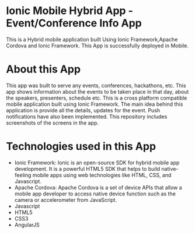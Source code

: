 # Ionic Mobile Hybrid App - Event/Conference Info App
This is a Hybrid mobile application built Using Ionic Framework,Apache Cordova and Ionic Framework.
This App is successfully deployed in Mobile.

# About this App
This app was built to serve any events, conferences, hackathons, etc.
This app shows information about the events to be taken place in that day, about the speakers, presenters, schedule etc.
This is a cross platform compatible mobile application built using Ionic Framework.
The main idea behind this application is provide all the details, updates for the event. Push notifications have also been implemented. This repository includes screenshots of the screens in the app.

# Technologies used in this App

- Ionic Framework: Ionic is an open-source SDK for hybrid mobile app development. It is a powerful HTML5 SDK that helps to build native-feeling mobile apps using web technologies like HTML, CSS, and Javascript.
- Apache Cordova: Apache Cordova is a set of device APIs that allow a mobile app developer to access native device function such as the camera or accelerometer from JavaScript.
- Javascript
- HTML5
- CSS3
- AngularJS


